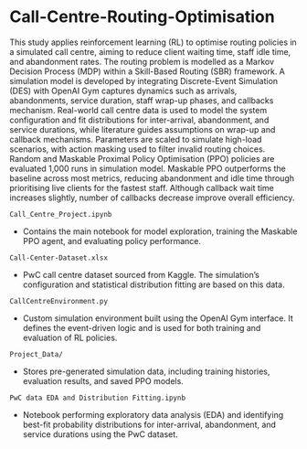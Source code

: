 # Call-Centre-Routing-Optimisation

This study applies reinforcement learning (RL) to optimise routing policies in a simulated call centre, aiming to reduce client waiting time, staff idle time, and abandonment rates. The routing problem is modelled as a Markov Decision Process (MDP) within a Skill-Based Routing (SBR) framework. A simulation model is developed by integrating Discrete-Event Simulation (DES) with OpenAI Gym captures dynamics such as arrivals, abandonments, service duration, staff wrap-up phases, and callbacks mechanism. Real-world call centre data is used to model the system configuration and fit distributions for inter-arrival, abandonment, and service durations, while literature guides assumptions on wrap-up and callback mechanisms. Parameters are scaled to simulate high-load scenarios, with action masking used to filter invalid routing choices. Random and Maskable Proximal Policy Optimisation (PPO) policies are evaluated 1,000 runs in simulation model. Maskable PPO outperforms the baseline across most metrics, reducing abandonment and idle time through prioritising live clients for the fastest staff. Although callback wait time increases slightly, number of callbacks decrease improve overall efficiency.


`Call_Centre_Project.ipynb`
- Contains the main notebook for model exploration, training the Maskable PPO agent, and evaluating policy performance.

`Call-Center-Dataset.xlsx`
- PwC call centre dataset sourced from Kaggle. The simulation’s configuration and statistical distribution fitting are based on this data.

`CallCentreEnvironment.py`
- Custom simulation environment built using the OpenAI Gym interface. It defines the event-driven logic and is used for both training and evaluation of RL policies.

`Project_Data/`
- Stores pre-generated simulation data, including training histories, evaluation results, and saved PPO models.

`PwC data EDA and Distribution Fitting.ipynb`
- Notebook performing exploratory data analysis (EDA) and identifying best-fit probability distributions for inter-arrival, abandonment, and service durations using the PwC dataset.
